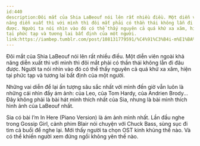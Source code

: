 ```yaml
---
id:440
description:Đôi mắt của Shia LaBeouf nói lên rất nhiều điều. Một diễn viên ngoài khả
năng diễn xuất thì với mình thì đôi mắt phải có thần thái không lẫn đi đâu
được. Người ta nói nhìn vào đó có thể thấy nguyên cả quá khứ xa xăm, hiện
tại phức tạp và tương lai bất định của một người.
link:https://iambep.tumblr.com/post/108131779591/%C4%91%C3%B4i-m%E1%BA%AFt-c%E1%BB%A7a-shia-labeouf-n%C3%B3i-l%C3%AAn-r%E1%BA%A5t-nhi%E1%BB%81u-%C4%91i%E1%BB%81u
---
```


Đôi mắt của Shia LaBeouf nói lên rất nhiều điều. Một diễn viên ngoài khả
năng diễn xuất thì với mình thì đôi mắt phải có thần thái không lẫn đi đâu
được. Người ta nói nhìn vào đó có thể thấy nguyên cả quá khứ xa xăm, hiện
tại phức tạp và tương lai bất định của một người.

Những vai diễn để lại ấn tượng sâu sắc nhất với mình đến giờ vẫn luôn là
những cái nhìn đầy ám ảnh: của Leo, của Tom Hardy, của Andrien Brody...
Đây không phải là bài hát mình thích nhất của Sia, nhưng là bài mình thích
hình ảnh của LaBeouf nhất.

Sia có bài I’m In Here (Piano Version) là ám ảnh mình nhất. Lần đầu nghe
trong Gossip Girl, cảnh phim Blair nói chuyện với Chuck Bass, sùng sục đi
tìm cả buổi để nghe lại. Mới thấy người ta chọn OST kinh khủng thế nào.
Và có thể khiến người xem đứng ngồi không yên thế nào.